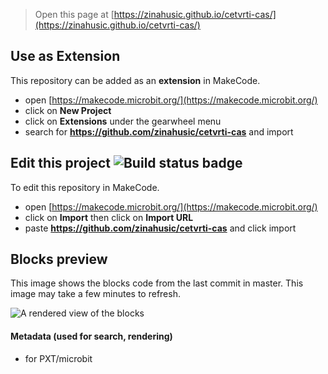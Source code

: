 
> Open this page at [https://zinahusic.github.io/cetvrti-cas/](https://zinahusic.github.io/cetvrti-cas/)

## Use as Extension

This repository can be added as an **extension** in MakeCode.

* open [https://makecode.microbit.org/](https://makecode.microbit.org/)
* click on **New Project**
* click on **Extensions** under the gearwheel menu
* search for **https://github.com/zinahusic/cetvrti-cas** and import

## Edit this project ![Build status badge](https://github.com/zinahusic/cetvrti-cas/workflows/MakeCode/badge.svg)

To edit this repository in MakeCode.

* open [https://makecode.microbit.org/](https://makecode.microbit.org/)
* click on **Import** then click on **Import URL**
* paste **https://github.com/zinahusic/cetvrti-cas** and click import

## Blocks preview

This image shows the blocks code from the last commit in master.
This image may take a few minutes to refresh.

![A rendered view of the blocks](https://github.com/zinahusic/cetvrti-cas/raw/master/.github/makecode/blocks.png)

#### Metadata (used for search, rendering)

* for PXT/microbit
<script src="https://makecode.com/gh-pages-embed.js"></script><script>makeCodeRender("{{ site.makecode.home_url }}", "{{ site.github.owner_name }}/{{ site.github.repository_name }}");</script>
